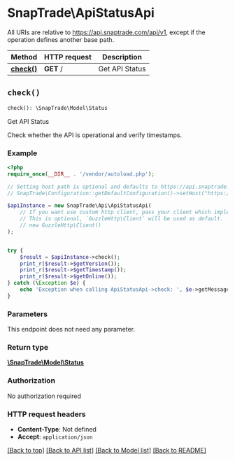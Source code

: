 # SnapTrade\ApiStatusApi

All URIs are relative to https://api.snaptrade.com/api/v1, except if the operation defines another base path.

| Method | HTTP request | Description |
| ------------- | ------------- | ------------- |
| [**check()**](ApiStatusApi.md#check) | **GET** / | Get API Status |


## `check()`

```php
check(): \SnapTrade\Model\Status
```

Get API Status

Check whether the API is operational and verify timestamps.

### Example

```php
<?php
require_once(__DIR__ . '/vendor/autoload.php');

// Setting host path is optional and defaults to https://api.snaptrade.com/api/v1
// SnapTrade\Configuration::getDefaultConfiguration()->setHost("https://api.snaptrade.com/api/v1");

$apiInstance = new SnapTrade\Api\ApiStatusApi(
    // If you want use custom http client, pass your client which implements `GuzzleHttp\ClientInterface`.
    // This is optional, `GuzzleHttp\Client` will be used as default.
    // new GuzzleHttp\Client()
);


try {
    $result = $apiInstance->check();
    print_r($result->$getVersion());
    print_r($result->$getTimestamp());
    print_r($result->$getOnline());
} catch (\Exception $e) {
    echo 'Exception when calling ApiStatusApi->check: ', $e->getMessage(), PHP_EOL;
}
```

### Parameters

This endpoint does not need any parameter.

### Return type

[**\SnapTrade\Model\Status**](../Model/Status.md)

### Authorization

No authorization required

### HTTP request headers

- **Content-Type**: Not defined
- **Accept**: `application/json`

[[Back to top]](#) [[Back to API list]](../../README.md#endpoints)
[[Back to Model list]](../../README.md#models)
[[Back to README]](../../README.md)
